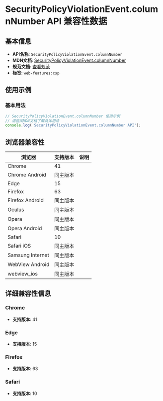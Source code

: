 # SecurityPolicyViolationEvent.columnNumber API 兼容性数据

## 基本信息

- **API名称**: `SecurityPolicyViolationEvent.columnNumber`
- **MDN文档**: [SecurityPolicyViolationEvent.columnNumber](https://developer.mozilla.org/docs/Web/API/SecurityPolicyViolationEvent/columnNumber)
- **规范文档**: [查看规范](https://w3c.github.io/webappsec-csp/#dom-securitypolicyviolationevent-columnnumber)
- **标签**: `web-features:csp`

## 使用示例

### 基本用法

```javascript
// SecurityPolicyViolationEvent.columnNumber 使用示例
// 请查阅MDN文档了解具体用法
console.log('SecurityPolicyViolationEvent.columnNumber API');
```

## 浏览器兼容性

| 浏览器 | 支持版本 | 说明 |
|--------|----------|------|
| Chrome | 41 |  |
| Chrome Android | 同主版本 |  |
| Edge | 15 |  |
| Firefox | 63 |  |
| Firefox Android | 同主版本 |  |
| Oculus | 同主版本 |  |
| Opera | 同主版本 |  |
| Opera Android | 同主版本 |  |
| Safari | 10 |  |
| Safari iOS | 同主版本 |  |
| Samsung Internet | 同主版本 |  |
| WebView Android | 同主版本 |  |
| webview_ios | 同主版本 |  |

## 详细兼容性信息

### Chrome

- **支持版本**: 41

### Edge

- **支持版本**: 15

### Firefox

- **支持版本**: 63

### Safari

- **支持版本**: 10

